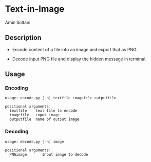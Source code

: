 # Text-in-Image

Amin Soltani

## Description

* Encode content of a file into an image and export that as PNG.

* Decode input PNG file and display the hidden message in terminal.

## Usage

### Encoding

```
usage: encode.py [-h] textfile imagefile outputfile

positional arguments:
  textfile    text file to encode
  imagefile   input image
  outputfile  name of output image
```

### Decoding

```
usage: decode.py [-h] image

positional arguments:
  PNGimage       Input image to decode
```